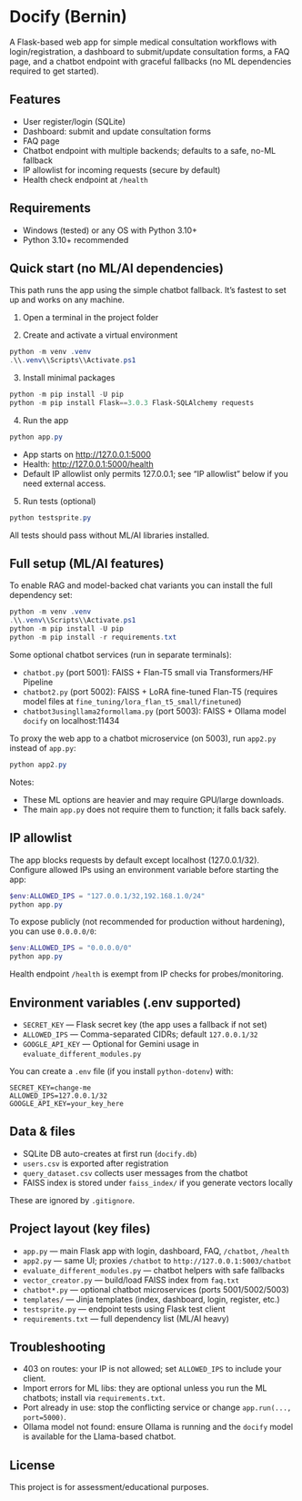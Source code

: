 # Docify (Bernin)

A Flask-based web app for simple medical consultation workflows with login/registration, a dashboard to submit/update consultation forms, a FAQ page, and a chatbot endpoint with graceful fallbacks (no ML dependencies required to get started).

## Features

- User register/login (SQLite)
- Dashboard: submit and update consultation forms
- FAQ page
- Chatbot endpoint with multiple backends; defaults to a safe, no-ML fallback
- IP allowlist for incoming requests (secure by default)
- Health check endpoint at `/health`

## Requirements

- Windows (tested) or any OS with Python 3.10+
- Python 3.10+ recommended

## Quick start (no ML/AI dependencies)

This path runs the app using the simple chatbot fallback. It’s fastest to set up and works on any machine.

1) Open a terminal in the project folder

2) Create and activate a virtual environment

```powershell
python -m venv .venv
.\\.venv\\Scripts\\Activate.ps1
```

3) Install minimal packages

```powershell
python -m pip install -U pip
python -m pip install Flask==3.0.3 Flask-SQLAlchemy requests
```

4) Run the app

```powershell
python app.py
```

- App starts on http://127.0.0.1:5000
- Health: http://127.0.0.1:5000/health
- Default IP allowlist only permits 127.0.0.1; see “IP allowlist” below if you need external access.

5) Run tests (optional)

```powershell
python testsprite.py
```

All tests should pass without ML/AI libraries installed.

## Full setup (ML/AI features)

To enable RAG and model-backed chat variants you can install the full dependency set:

```powershell
python -m venv .venv
.\\.venv\\Scripts\\Activate.ps1
python -m pip install -U pip
python -m pip install -r requirements.txt
```

Some optional chatbot services (run in separate terminals):

- `chatbot.py` (port 5001): FAISS + Flan-T5 small via Transformers/HF Pipeline
- `chatbot2.py` (port 5002): FAISS + LoRA fine-tuned Flan-T5 (requires model files at `fine_tuning/lora_flan_t5_small/finetuned`)
- `chatbot3usingllama2formollama.py` (port 5003): FAISS + Ollama model `docify` on localhost:11434

To proxy the web app to a chatbot microservice (on 5003), run `app2.py` instead of `app.py`:

```powershell
python app2.py
```

Notes:
- These ML options are heavier and may require GPU/large downloads.
- The main `app.py` does not require them to function; it falls back safely.

## IP allowlist

The app blocks requests by default except localhost (127.0.0.1/32). Configure allowed IPs using an environment variable before starting the app:

```powershell
$env:ALLOWED_IPS = "127.0.0.1/32,192.168.1.0/24"
python app.py
```

To expose publicly (not recommended for production without hardening), you can use `0.0.0.0/0`:

```powershell
$env:ALLOWED_IPS = "0.0.0.0/0"
python app.py
```

Health endpoint `/health` is exempt from IP checks for probes/monitoring.

## Environment variables (.env supported)

- `SECRET_KEY` — Flask secret key (the app uses a fallback if not set)
- `ALLOWED_IPS` — Comma-separated CIDRs; default `127.0.0.1/32`
- `GOOGLE_API_KEY` — Optional for Gemini usage in `evaluate_different_modules.py`

You can create a `.env` file (if you install `python-dotenv`) with:

```
SECRET_KEY=change-me
ALLOWED_IPS=127.0.0.1/32
GOOGLE_API_KEY=your_key_here
```

## Data & files

- SQLite DB auto-creates at first run (`docify.db`)
- `users.csv` is exported after registration
- `query_dataset.csv` collects user messages from the chatbot
- FAISS index is stored under `faiss_index/` if you generate vectors locally

These are ignored by `.gitignore`.

## Project layout (key files)

- `app.py` — main Flask app with login, dashboard, FAQ, `/chatbot`, `/health`
- `app2.py` — same UI; proxies `/chatbot` to `http://127.0.0.1:5003/chatbot`
- `evaluate_different_modules.py` — chatbot helpers with safe fallbacks
- `vector_creator.py` — build/load FAISS index from `faq.txt`
- `chatbot*.py` — optional chatbot microservices (ports 5001/5002/5003)
- `templates/` — Jinja templates (index, dashboard, login, register, etc.)
- `testsprite.py` — endpoint tests using Flask test client
- `requirements.txt` — full dependency list (ML/AI heavy)

## Troubleshooting

- 403 on routes: your IP is not allowed; set `ALLOWED_IPS` to include your client.
- Import errors for ML libs: they are optional unless you run the ML chatbots; install via `requirements.txt`.
- Port already in use: stop the conflicting service or change `app.run(..., port=5000)`.
- Ollama model not found: ensure Ollama is running and the `docify` model is available for the Llama-based chatbot.

## License

This project is for assessment/educational purposes.
